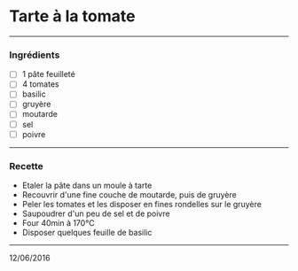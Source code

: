 # Tarte à la tomate

---

### Ingrédients

- [ ] 1 pâte feuilleté
- [ ] 4 tomates
- [ ] basilic
- [ ] gruyère
- [ ] moutarde
- [ ] sel
- [ ] poivre

---

### Recette

- Etaler la pâte dans un moule à tarte
- Recouvrir d'une fine couche de moutarde, puis de gruyère
- Peler les tomates et les disposer en fines rondelles sur le gruyère
- Saupoudrer d'un peu de sel et de poivre
- Four 40min à 170°C
- Disposer quelques feuille de basilic

---

12/06/2016
